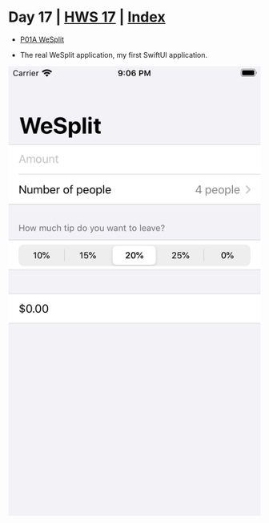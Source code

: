 # Day 17 | [HWS 17](https://www.hackingwithswift.com/100/swiftui/17) | [Index](https://github.com/JulesMoorhouse/100DaysOfSwiftUI/blob/main/README.md)

- [P01A WeSplit](https://github.com/JulesMoorhouse/100DaysOfSwiftUI/tree/main/P01a%20WeSplit/P01a%20WeSplit/ContentView.swift) 

- The real WeSplit application, my first SwiftUI application.

<img src="../Images/day17.png">

